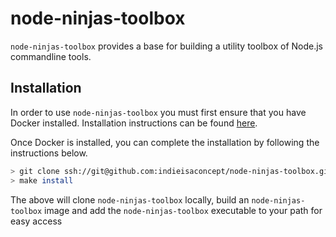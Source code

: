 # node-ninjas-toolbox

`node-ninjas-toolbox` provides a base for building a utility toolbox of Node.js
commandline tools.

## Installation

In order to use `node-ninjas-toolbox` you must first ensure that you have Docker installed.
Installation instructions can be found [here](https://www.docker.com/products/overview).

Once Docker is installed, you can complete the installation by following the
instructions below.

```bash
> git clone ssh://git@github.com:indieisaconcept/node-ninjas-toolbox.git && cd node-ninjas-toolbox
> make install
```

The above will clone `node-ninjas-toolbox` locally, build an `node-ninjas-toolbox` image and add
the `node-ninjas-toolbox` executable to your path for easy access
